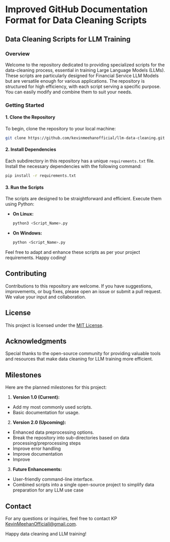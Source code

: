 # Improved GitHub Documentation Format for Data Cleaning Scripts

## Data Cleaning Scripts for LLM Training

### Overview

Welcome to the repository dedicated to providing specialized scripts for the data-cleaning process, essential in training Large Language Models (LLMs). These scripts are particularly designed for Financial Service LLM Models but are versatile enough for various applications. The repository is structured for high efficiency, with each script serving a specific purpose. You can easily modify and combine them to suit your needs.

### Getting Started

#### 1. Clone the Repository
To begin, clone the repository to your local machine:
```bash
git clone https://github.com/kevinmeehanofficial/llm-data-cleaning.git
```

#### 2. Install Dependencies
Each subdirectory in this repository has a unique `requirements.txt` file. Install the necessary dependencies with the following command:
```bash
pip install -r requirements.txt
```

#### 3. Run the Scripts
The scripts are designed to be straightforward and efficient. Execute them using Python:

- **On Linux:**
  ```bash
  python3 <Script_Name>.py
  ```

- **On Windows:**
  ```bash
  python <Script_Name>.py
  ```

Feel free to adapt and enhance these scripts as per your project requirements. Happy coding!

## Contributing

Contributions to this repository are welcome. If you have suggestions, improvements, or bug fixes, please open an issue or submit a pull request. We value your input and collaboration.

## License

This project is licensed under the [MIT License](LICENSE.md).

## Acknowledgments

Special thanks to the open-source community for providing valuable tools and resources that make data cleaning for LLM training more efficient.


## Milestones

Here are the planned milestones for this project:

1. **Version 1.0 (Current):**
- Add my most commonly used scripts.
- Basic documentation for usage.

2. **Version 2.0 (Upcoming):**
- Enhanced data preprocessing options.
- Break the repository into sub-directories based on data processing/preprocessing steps
- Improve error handling
- Improve documentation
- Improve 

3. **Future Enhancements:**
- User-friendly command-line interface.
- Combined scripts into a single open-source project to simplify data preparation for any LLM use case


## Contact

For any questions or inquiries, feel free to contact KP KevinMeehanOfficiall@gmail.com.

Happy data cleaning and LLM training!


